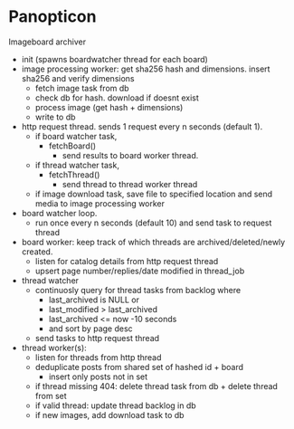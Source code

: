 # Panopticon

Imageboard archiver


- init (spawns boardwatcher thread for each board)
- image processing worker: get sha256 hash and dimensions. insert sha256 and verify dimensions
	- fetch image task from db
	- check db for hash. download if doesnt exist
	- process image (get hash + dimensions)
	- write to db
- http request thread.  sends 1 request every n seconds (default 1).
	- if board watcher task,
		- fetchBoard()
			- send results to board worker thread.
	- if thread watcher task, 
		- fetchThread()
			- send thread to thread worker thread
	- if image download task, save file to specified location and send media to image processing worker
-  board watcher loop. 
	- run once every n seconds (default 10) and send task to request thread
-  board worker: keep track of which threads are archived/deleted/newly created. 
	- listen for catalog details from http request thread
	- upsert page number/replies/date modified in thread_job
- thread watcher
	- continuosly query for thread tasks from backlog where
		- last_archived is NULL or
		- last_modified > last_archived
		- last_archived <= now -10 seconds
		- and sort by page desc
	- send tasks to http request thread
-  thread worker(s):
	- listen for threads from http thread
	- deduplicate posts from shared set of hashed id + board
		- insert only posts not in set
	- if thread missing 404: delete thread task from db + delete thread from set
	- if valid thread: update thread backlog in db
	- if new images, add download task to db
